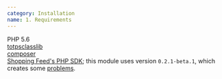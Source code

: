 ```yaml
---
category: Installation
name: 1. Requirements
---
```


PHP 5.6  
[totpsclasslib](https://gitlab.202-ecommerce.com/202-internal/totpsclasslib)  
[composer](https://getcomposer.org/)  
[Shopping Feed's PHP SDK](https://github.com/shoppingflux/php-sdk); this module
uses version `0.2.1-beta.1`, which creates some [problems](/#2-problem-guzzle-trouble).